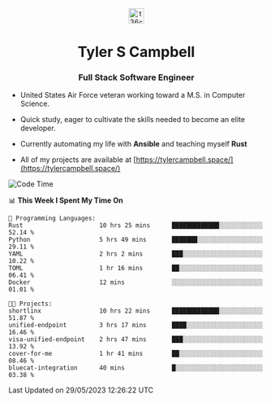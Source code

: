 <p align="center">
<a href="https://www.linkedin.com/in/t36campbell" target="blank"><img align="center" src="https://ik.imagekit.io/t36campbell/Portfolio/linkedin.png.original_m8bbGgPh6.png" alt="t36campbell" height="30" width="30" /></a>
</p>
<h1 align="center">Tyler S Campbell</h1>
<h3 align="center">Full Stack Software Engineer</h3>

* United States Air Force veteran working toward a M.S. in Computer Science.

* Quick study, eager to cultivate the skills needed to become an elite developer.

* Currently automating my life with **Ansible** and teaching myself **Rust**

* All of my projects are available at [https://tylercampbell.space/](https://tylercampbell.space/)

<!--START_SECTION:waka-->
![Code Time](http://img.shields.io/badge/Code%20Time-2%2C532%20hrs%205%20mins-blue)

📊 **This Week I Spent My Time On** 

```text
💬 Programming Languages: 
Rust                     10 hrs 25 mins      █████████████░░░░░░░░░░░░   52.14 % 
Python                   5 hrs 49 mins       ███████░░░░░░░░░░░░░░░░░░   29.11 % 
YAML                     2 hrs 2 mins        ███░░░░░░░░░░░░░░░░░░░░░░   10.22 % 
TOML                     1 hr 16 mins        ██░░░░░░░░░░░░░░░░░░░░░░░   06.41 % 
Docker                   12 mins             ░░░░░░░░░░░░░░░░░░░░░░░░░   01.01 % 

🐱‍💻 Projects: 
shortlinx                10 hrs 22 mins      █████████████░░░░░░░░░░░░   51.87 % 
unified-endpoint         3 hrs 17 mins       ████░░░░░░░░░░░░░░░░░░░░░   16.46 % 
visa-unified-endpoint    2 hrs 47 mins       ███░░░░░░░░░░░░░░░░░░░░░░   13.92 % 
cover-for-me             1 hr 41 mins        ██░░░░░░░░░░░░░░░░░░░░░░░   08.46 % 
bluecat-integration      40 mins             █░░░░░░░░░░░░░░░░░░░░░░░░   03.38 % 
```


 Last Updated on 29/05/2023 12:26:22 UTC
<!--END_SECTION:waka-->
